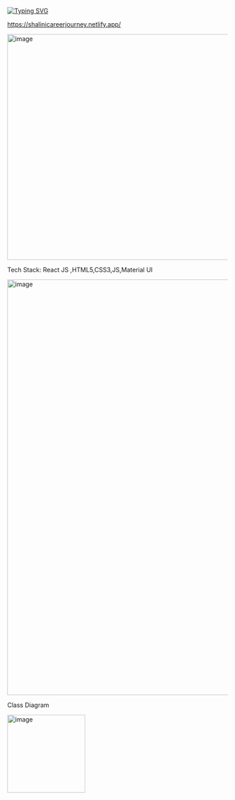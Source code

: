 [![Typing SVG](https://readme-typing-svg.herokuapp.com?color=%23D248F7&lines=Personal+Portfolio)](https://git.io/typing-svg)
 
https://shalinicareerjourney.netlify.app/

 <img width="516" alt="image" src="https://github.com/shalini47ch/Portfolio/assets/60210475/71fc8ad1-9e01-4a1a-9c85-3f537a51cc33">

 
 Tech Stack: React JS ,HTML5,CSS3,JS,Material UI
 

<img width="950" alt="image" src="https://github.com/user-attachments/assets/514df5c3-2371-4536-be2c-d8600e2158b2" />

 
 Class Diagram
 
<img width="178" alt="image" src="https://github.com/shalini47ch/Portfolio/assets/60210475/c6ff25a9-25b0-47f1-90d5-1f1fd325c63a">




 
 
